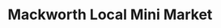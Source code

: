 ---
title: "Mackworth Local Mini Market"
url: /derby/mackworth-local-mini-market/
shop: convenience
---